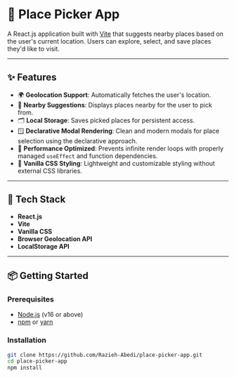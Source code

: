 # 📍 Place Picker App

A React.js application built with [Vite](https://vitejs.dev/) that suggests nearby places based on the user's current location. Users can explore, select, and save places they'd like to visit.

---

## ✨ Features

- 🌍 **Geolocation Support**: Automatically fetches the user's location.
- 🧭 **Nearby Suggestions**: Displays places nearby for the user to pick from.
- 🗂️ **Local Storage**: Saves picked places for persistent access.
- 🪟 **Declarative Modal Rendering**: Clean and modern modals for place selection using the declarative approach.
- 🔁 **Performance Optimized**: Prevents infinite render loops with properly managed `useEffect` and function dependencies.
- 🎨 **Vanilla CSS Styling**: Lightweight and customizable styling without external CSS libraries.

---

## 🚀 Tech Stack

- **React.js**
- **Vite**
- **Vanilla CSS**
- **Browser Geolocation API**
- **LocalStorage API**

---

## 📦 Getting Started

### Prerequisites

- [Node.js](https://nodejs.org/) (v16 or above)
- [npm](https://www.npmjs.com/) or [yarn](https://yarnpkg.com/)

### Installation

```bash
git clone https://github.com/Razieh-Abedi/place-picker-app.git
cd place-picker-app
npm install
```
